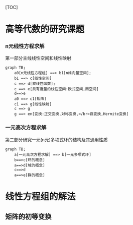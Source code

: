 [TOC]
# 高等代数的研究课题
### n元线性方程求解 
第一部分主线线性空间和线性映射
```mermaid
graph TB;
    a0[n元线性方程组] ==> b1[n维向量空间];
    b1 ==> c[线性空间]
    c ==> d[双线性函数];
    c ==> e[具有度量的线性空间:欧式空间,酉空间]
    d==>e
    a0 ==> c1[矩阵]
    c1 ==> g[线性映射]
    c ==> g
    g ==> en[变换:正交变换,对称变换,</br>酉变换,Hermite变换]
```
### 一元高次方程求解
第二部分研究一元(n元)多项式环的结构及其通用性质
```mermaid
graph TB;
    a[一元高次方程求解] ==> b[一元多项式环]
    b==>c[环的概念]
    a==>d[域的概念]
    c==>d
    a==>e[群的概念]
```

# 线性方程组的解法
## 矩阵的初等变换